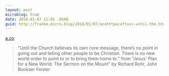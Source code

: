 ```yaml
---
layout: post
microblog: true
date: 2018-01-07 12:05 -0500
guid: http://frankm.micro.blog/2018/01/07/acohttpacoftuvc-until-the.html
---
```

 [a.co](http://a.co/3F7tuvC)

> "Until the Church believes its own core message, there’s no point in going out and telling other people to be Christian. There is no new world order to point to or to bring them home to." from "Jesus' Plan for a New World: The Sermon on the Mount" by Richard Rohr, John Bookser Feister
